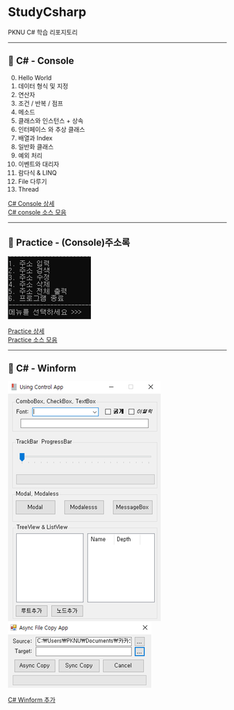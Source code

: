 # StudyCsharp
PKNU C# 학습 리포지토리

-------------------------------------

## 📘 C# - Console

0. Hello World
1. 데이터 형식 및 지정
2. 연산자
3. 조건 / 반복 / 점프
4. 메소드
5. 클래스와 인스턴스 + 상속
6. 인터페이스 와 추상 클래스
7. 배열과 Index
8. 일반화 클래스
9. 예외 처리
10. 이벤트와 대리자
11. 람다식 & LINQ
12. File 다루기
13. Thread

[C# Console 상세](https://github.com/kg4543/StudyCsharp21/blob/main/Console/README.md) <br>
[C# console 소스 모음](https://github.com/kg4543/StudyCsharp21/tree/main/Console)

-------------------------------------
## 📗 Practice - (Console)주소록

<kbd>![menu](/chap99_주소록/실행화면/메뉴.PNG "메뉴")</kbd>

[Practice 상세](/chap99_주소록/Chap99/README.md) <br>
[Practice 소스 모음](/chap99_주소록/Chap99/Chap99)

-------------------------------------
## 📕 C# - Winform

<kbd>![Basic](/Winform/capture/Basic.PNG "Basic")</kbd>
<kbd>![FileCopy](Winform/capture/FileCopy.PNG "FileCopy")</kbd>

[C# Winform 추가](https://github.com/kg4543/StudyDesktopApp) <br>
